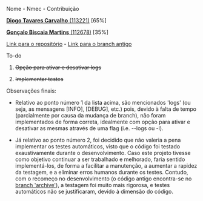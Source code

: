 Nome - Nmec - Contribuição

<a href="mailto:diogo.tav.carvalho@ua.pt"><strong>Diogo Tavares Carvalho</strong> (113221)</a> [65%]

<a href="mailto:goncalobmartins@ua.pt"><strong>Gonçalo Biscaia Martins</strong> (112678)</a> [35%]

[Link para o repositório](https://github.com/detiuaveiro/trabalho-de-aprofundamento-labi2023-ap-g15) - [Link para o branch antigo](https://github.com/detiuaveiro/trabalho-de-aprofundamento-labi2023-ap-g15/tree/archive)

To-do

1. ~~Opção para ativar e desativar logs~~

2. ~~Implementar testes~~

Observações finais:

- Relativo ao ponto número 1 da lista acima, são mencionados 'logs' (ou seja, as mensagens [INFO], [DEBUG], etc.) pois, devido à falta de tempo (parcialmente por causa da mudança de branch), não foram implementados de forma correta, idealmente com opção para ativar e desativar as mesmas através de uma flag (i.e. --logs ou -l).

- Já relativo ao ponto número 2, foi decidido que não valeria a pena implementar os testes automáticos, visto que o código foi testado exaustivamente durante o desenvolvimento. Caso este projeto tivesse como objetivo continuar a ser trabalhado e melhorado, faria sentido implementá-los, de forma a facilitar a manutenção, a aumentar a rapidez da testagem, e a eliminar erros humanos durante os testes. Contudo, com o recomeço no desenvolvimento (o código antigo encontra-se no [branch 'archive'](https://github.com/detiuaveiro/trabalho-de-aprofundamento-labi2023-ap-g15/tree/archive)), a testagem foi muito mais rigorosa, e testes automáticos não se justificaram, devido à dimensão do código.